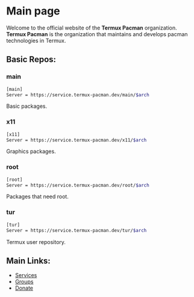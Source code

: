 # Main page
Welcome to the official website of the **Termux Pacman** organization. **Termux Pacman** is the organization that maintains and develops pacman technologies in Termux.

## Basic Repos:
### main
```bash
[main]
Server = https://service.termux-pacman.dev/main/$arch
```
Basic packages.

### x11
```bash
[x11]
Server = https://service.termux-pacman.dev/x11/$arch
```
Graphics packages.

### root
```bash
[root]
Server = https://service.termux-pacman.dev/root/$arch
```
Packages that need root.

### tur
```bash
[tur]
Server = https://service.termux-pacman.dev/tur/$arch
```
Termux user repository.

## Main Links:
- [Services](/list_services)
- [Groups](/list_groups)
- [Donate](/donate)
